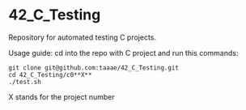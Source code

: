 # 42_C_Testing
Repository for automated testing C projects.

Usage guide:
cd into the repo with C project and run this commands:
```
git clone git@github.com:taaae/42_C_Testing.git
cd 42_C_Testing/c0**X**
./test.sh
```
X stands for the project number
